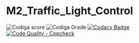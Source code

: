 # M2_Traffic_Light_Control
![Codiga score](https://api.codiga.io/project/32886/score/svg)
![Codiga Grade](https://api.codiga.io/project/32886/status/svg)
[![Codacy Badge](https://app.codacy.com/project/badge/Grade/e0bb17f007e345339471fe03a90a78c7)](https://www.codacy.com/gh/Bhargavi239/M2_Traffic_Light_Control/dashboard?utm_source=github.com&amp;utm_medium=referral&amp;utm_content=Bhargavi239/M2_Traffic_Light_Control&amp;utm_campaign=Badge_Grade)
[![Code Quality - Cppcheck](https://github.com/Bhargavi239/M2_Traffic_Light_Control/actions/workflows/c-cpp.yml/badge.svg)](https://github.com/Bhargavi239/M2_Traffic_Light_Control/actions/workflows/c-cpp.yml)
